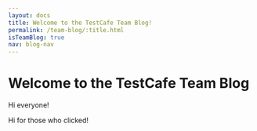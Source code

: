 ```yaml
---
layout: docs
title: Welcome to the TestCafe Team Blog!
permalink: /team-blog/:title.html
isTeamBlog: true
nav: blog-nav
---
```

# Welcome to the TestCafe Team Blog

Hi everyone!

<!--more-->

Hi for those who clicked!
